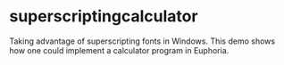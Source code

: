 # superscriptingcalculator
Taking advantage of superscripting fonts in Windows.  This demo shows how one could implement a calculator program in Euphoria.
